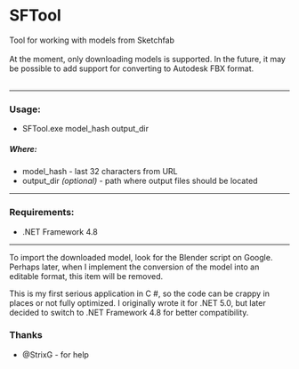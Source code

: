# SFTool
Tool for working with models from Sketchfab
<br />
<br />
At the moment, only downloading models is supported. In the future, it may be possible to add support for converting to Autodesk FBX format.
<br />
<br />
<hr />

### Usage:
* SFTool.exe model_hash output_dir

##### Where:
* model_hash - last 32 characters from URL
* output_dir *(optional)* - path where output files should be located

<hr />

### Requirements:

* .NET Framework 4.8

<hr />

To import the downloaded model, look for the Blender script on Google. Perhaps later, when I implement the conversion of the model into an editable format, this item will be removed.
<br />

This is my first serious application in C #, so the code can be crappy in places or not fully optimized. I originally wrote it for .NET 5.0, but later decided to switch to .NET Framework 4.8 for better compatibility.
<br />

### Thanks
* @StrixG - for help

